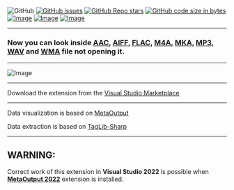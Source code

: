 ![GitHub](https://img.shields.io/github/license/viacheslav-lozinskyi/Preview-AUDIO)
[![GitHub issues](https://img.shields.io/github/issues/viacheslav-lozinskyi/Preview-AUDIO)](https://github.com/viacheslav-lozinskyi/Preview-AUDIO/issues)
[![GitHub Repo stars](https://img.shields.io/github/stars/viacheslav-lozinskyi/Preview-AUDIO)](https://github.com/viacheslav-lozinskyi/Preview-AUDIO/stargazers)
[![GitHub code size in bytes](https://img.shields.io/github/languages/code-size/viacheslav-lozinskyi/Preview-AUDIO)](https://github.com/viacheslav-lozinskyi/Preview-AUDIO)
[![Image](https://img.shields.io/badge/VS-2022-blueviolet)](https://marketplace.visualstudio.com/items?itemName=ViacheslavLozinskyi.MetaOutput-2022)
[![Image](https://img.shields.io/badge/VS-2019-blueviolet)](https://marketplace.visualstudio.com/items?itemName=ViacheslavLozinskyi.MetaOutput-2019)
[![Image](https://img.shields.io/badge/VS-2017-blueviolet)](https://marketplace.visualstudio.com/items?itemName=ViacheslavLozinskyi.MetaOutput-2019)

---

### Now you can look inside [AAC](https://en.wikipedia.org/wiki/Advanced_Audio_Coding), [AIFF](https://en.wikipedia.org/wiki/Audio_Interchange_File_Format), [FLAC](https://en.wikipedia.org/wiki/FLAC), [M4A](https://en.wikipedia.org/wiki/MPEG-4_Part_14), [MKA](https://en.wikipedia.org/wiki/Matroska), [MP3](https://en.wikipedia.org/wiki/MP3), [WAV](https://en.wikipedia.org/wiki/WAV) and [WMA](https://en.wikipedia.org/wiki/Windows_Media_Audio) file not opening it.

---

![Image](https://viacheslav-lozinskyi.github.io/Preview-AUDIO/resource/video/Presentation1.gif)

---

Download the extension from the [Visual Studio Marketplace](https://marketplace.visualstudio.com/items?itemName=ViacheslavLozinskyi.Preview-AUDIO)

---

Data visualization is based on [MetaOutput](https://www.metaoutput.net)

Data extraction is based on [TagLib-Sharp](https://github.com/mono/taglib-sharp)

---

## WARNING:

Correct work of this extension in **Visual Studio 2022** is possible when **[MetaOutput 2022](https://marketplace.visualstudio.com/items?itemName=ViacheslavLozinskyi.MetaOutput-2022)** extension is installed.
